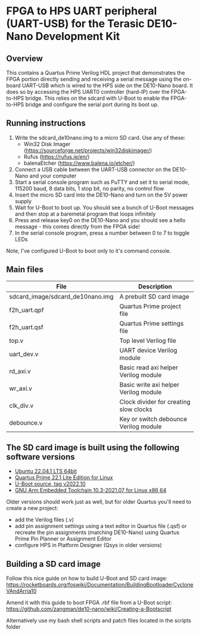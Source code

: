 # FPGA to HPS UART peripheral (UART-USB) for the Terasic DE10-Nano Development Kit

## Overview

This contains a Quartus Prime Verilog HDL project that demonstrates the FPGA portion directly sending and receiving a serial message using the on-board UART-USB which is wired to the HPS side on the DE10-Nano board.  It does so by accessing the HPS UART0 controller (hard-IP) over the FPGA-to-HPS bridge.  This relies on the sdcard with U-Boot to enable the FPGA-to-HPS bridge and configure the serial port during its boot up.

## Running instructions

1. Write the sdcard_de10nano.img to a micro SD card.  Use any of these:
   - Win32 Disk Imager (https://sourceforge.net/projects/win32diskimager/)
   - Rufus (https://rufus.ie/en/)
   - balenaEtcher (https://www.balena.io/etcher/)
2. Connect a USB cable between the UART-USB connector on the DE10-Nano and your computer
3. Start a serial console program such as PuTTY and set it to serial mode, 115200 baud, 8 data bits, 1 stop bit, no parity, no control flow
4. Insert the micro SD card into the DE10-Nano and turn on the 5V power supply
5. Wait for U-Boot to boot up.  You should see a bunch of U-Boot messages and then stop at a baremetal program that loops infinitely
6. Press and release key0 on the DE10-Nano and you should see a hello message - this comes directly from the FPGA side!
7. In the serial console program, press a number between 0 to 7 to toggle LEDs

Note, I've configured U-Boot to boot only to it's command console.

## Main files

| File                             | Description                                         |
| -------------------------------- | --------------------------------------------------- |
| sdcard_image/sdcard_de10nano.img | A prebuilt SD card image                            |
| f2h_uart.qpf                     | Quartus Prime project file                          |
| f2h_uart.qsf                     | Quartus Prime settings file                         |
| top.v                            | Top level Verilog file                              |
| uart_dev.v                       | UART device Verilog module                          |
| rd_axi.v                         | Basic read axi helper Verilog module                |
| wr_axi.v                         | Basic write axi helper Verilog module               |
| clk_div.v                        | Clock divider for creating slow clocks              |
| debounce.v                       | Key or switch debounce Verilog module               |

## The SD card image is built using the following software versions

- [Ubuntu 22.04.1 LTS 64bit](https://ubuntu.com/download/desktop)
- [Quartus Prime 22.1 Lite Edition for Linux](https://www.intel.co.uk/content/www/uk/en/software/programmable/quartus-prime/download.html)
- [U-Boot source, tag v2022.10](https://github.com/u-boot/u-boot/tree/v2022.10)
- [GNU Arm Embedded Toolchain 10.3-2021.07 for Linux x86 64](https://developer.arm.com/tools-and-software/open-source-software/developer-tools/gnu-toolchain/gnu-a/downloads)

Older versions should work just as well, but for older Quartus you'll need to create a new project:
- add the Verilog files (.v)
- add pin assignment settings using a text editor in Quartus file (.qsf) or recreate the pin assignments (matching DE10-Nano) using Quartus Prime Pin Planner or Assignment Editor
- configure HPS in Platform Designer (Qsys in older versions)

## Building a SD card image

Follow this nice guide on how to build U-Boot and SD card image:<br />
https://rocketboards.org/foswiki/Documentation/BuildingBootloaderCycloneVAndArria10

Amend it with this guide to boot FPGA .rbf file from a U-Boot script:<br />
https://github.com/zangman/de10-nano/wiki/Creating-a-Bootscript

Alternatively use my bash shell scripts and patch files located in the scripts folder

